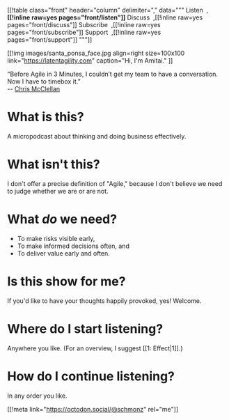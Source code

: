 [[!table class="front" header="column" delimiter="," data="""
Listen&nbsp;&nbsp;,<strong>[[!inline raw=yes pages="front/listen"]]</strong>
Discuss&nbsp;&nbsp;,[[!inline raw=yes pages="front/discuss"]]
Subscribe&nbsp;&nbsp;,[[!inline raw=yes pages="front/subscribe"]]
Support&nbsp;&nbsp;,[[!inline raw=yes pages="front/support"]]
"""]]

[[!img
images/santa_ponsa_face.jpg
align=right
size=100x100
link="https://latentagility.com"
caption="Hi, I'm Amitai."
]]

“Before Agile in 3 Minutes, I couldn’t get my team to have a conversation.
Now I have to timebox it.”  
-- [Chris McClellan](https://twitter.com/schmonz/status/1425197906164862977)

# What is this?

A micropodcast about thinking and doing business effectively.


# What isn't this?

I don't offer a precise definition of "Agile," because I don't
believe we need to judge whether we are or are not.


# What _do_ we need?

- To make risks visible early,
- To make informed decisions often, and
- To deliver value early and often.


# Is this show for me?

If you'd like to have your thoughts happily provoked, yes! Welcome.


# Where do I start listening?

Anywhere you like.
(For an overview, I suggest
[[1: Effect|1]].)


# How do I continue listening?

In any order you like.


[[!meta link="https://octodon.social/@schmonz" rel="me"]]
